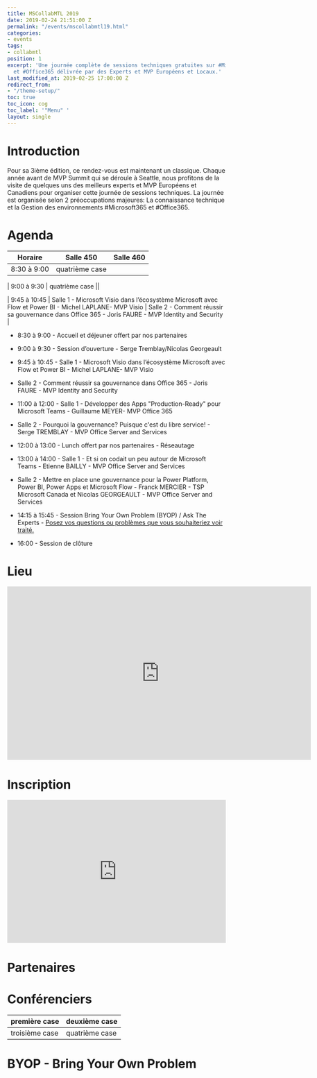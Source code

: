 ```yaml
---
title: MSCollabMTL 2019
date: 2019-02-24 21:51:00 Z
permalink: "/events/mscollabmtl19.html"
categories:
- events
tags:
- collabmtl
position: 1
excerpt: 'Une journée complète de sessions techniques gratuites sur #Microsoft365
  et #Office365 délivrée par des Experts et MVP Européens et Locaux.'
last_modified_at: 2019-02-25 17:00:00 Z
redirect_from:
- "/theme-setup/"
toc: true
toc_icon: cog
toc_label: '"Menu" '
layout: single
---
```


# Introduction

Pour sa 3ième édition, ce rendez-vous est maintenant un classique.
Chaque année avant de MVP Summit qui se déroule à Seattle, nous profitons de la visite de quelques uns des meilleurs experts et MVP Européens et Canadiens pour organiser cette journée de sessions techniques.
La journée est organisée selon 2 préoccupations majeures: La connaissance technique et la Gestion des environnements #Microsoft365 et #Office365.

# Agenda

| Horaire  | Salle 450  | Salle 460 |
|:----------------:|----------------|----------------|
| 8:30 à 9:00 | quatrième case ||

| 9:00 à 9:30 | quatrième case ||

| 9:45 à 10:45 | Salle 1 - Microsoft Visio dans l’écosystème Microsoft avec Flow et Power BI - Michel LAPLANE- MVP Visio | Salle 2 - Comment réussir sa gouvernance dans Office 365 - Joris FAURE - MVP Identity and Security |

* 8:30 à 9:00 - Accueil et déjeuner offert par nos partenaires


* 9:00 à 9:30 - Session d’ouverture - Serge Tremblay/Nicolas Georgeault


* 9:45 à 10:45 - Salle 1 - Microsoft Visio dans l’écosystème Microsoft avec Flow et Power BI - Michel LAPLANE- MVP Visio


* Salle 2 - Comment réussir sa gouvernance dans Office 365 - Joris FAURE - MVP Identity and Security


* 11:00 à 12:00 - Salle 1 - Développer des Apps "Production-Ready" pour Microsoft Teams - Guillaume MEYER- MVP Office 365


* Salle 2 - Pourquoi la gouvernance? Puisque c'est du libre service! - Serge TREMBLAY - MVP Office Server and Services


* 12:00 à 13:00 - Lunch offert par nos partenaires - Réseautage


* 13:00 à 14:00 - Salle 1 - Et si on codait un peu autour de Microsoft Teams - Etienne BAILLY - MVP Office Server and Services


* Salle 2 - Mettre en place une gouvernance pour la Power Platform, Power BI, Power Apps et Microsoft Flow - Franck MERCIER - TSP Microsoft Canada et Nicolas GEORGEAULT - MVP Office Server and Services


* 14:15 à 15:45 - Session Bring Your Own Problem (BYOP) / Ask The Experts - [Posez vos questions ou problèmes que vous souhaiteriez voir traité.](https://forms.office.com/Pages/ResponsePage.aspx?id=DQSIkWdsW0yxEjajBLZtrQAAAAAAAAAAAANAAROrRgdUM1g5SzVPWE1ONlVVQVBXVUYxUkIwVTM2TS4u)


* 16:00 - Session de clôture

# Lieu

<iframe src="https://www.google.com/maps/embed?pb=!1m14!1m8!1m3!1d1770.5529322020568!2d-73.56280033819519!3d45.515406237448225!3m2!1i1024!2i768!4f13.1!3m3!1m2!1s0x4cc91bb33b2f88f9%3A0xc74e1f9c890593ed!2sBAnQ\+Grande\+Biblioth%C3%A8que!5e0!3m2!1sfr!2sca!4v1551705995950" width="700" height="400" frameborder="0" style="border:0" allowfullscreen></iframe>

# Inscription

<div style="width:100%; text-align:left;"><iframe src="https://eventbrite.ca/tickets-external?eid=56381657054&ref=etckt" frameborder="0" height="330" width="100%" vspace="0" hspace="0" marginheight="5" marginwidth="5" scrolling="auto" allowtransparency="true"></iframe></div>

# Partenaires

# Conférenciers

| première case  | deuxième case  |
|----------------|----------------|
| troisième case | quatrième case |

# BYOP - Bring Your Own Problem